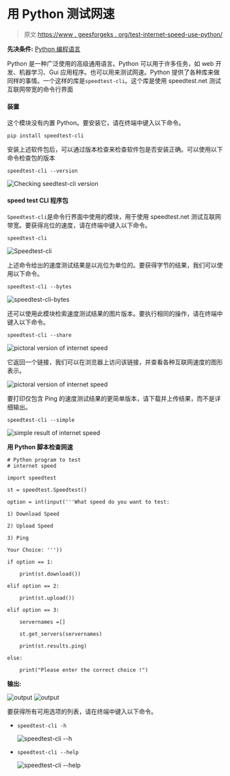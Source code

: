 # 用 Python 测试网速

> 原文:[https://www . geesforgeks . org/test-internet-speed-use-python/](https://www.geeksforgeeks.org/test-internet-speed-using-python/)

**先决条件:** [Python 编程语言](https://www.geeksforgeeks.org/python-programming-language/)

Python 是一种广泛使用的高级通用语言。Python 可以用于许多任务，如 web 开发、机器学习、Gui 应用程序。也可以用来测试网速。Python 提供了各种库来做同样的事情。一个这样的库是`speedtest-cli`。这个库是使用 speedtest.net 测试互联网带宽的命令行界面

#### 装置

这个模块没有内置 Python。要安装它，请在终端中键入以下命令。

```
pip install speedtest-cli

```

安装上述软件包后，可以通过版本检查来检查软件包是否安装正确。可以使用以下命令检查包的版本

```
speedtest-cli --version

```

![Checking seedtest-cli version](img/3bcb21f188ba53e656893ebb3fab2d5b.png)

#### speed test CLI 程序包

`Speedtest-cli`是命令行界面中使用的模块，用于使用 speedtest.net 测试互联网带宽。要获得兆位的速度，请在终端中键入以下命令。

```
speedtest-cli

```

![Speedtest-cli](img/d4ba05648f23fbf77183e813330de0ba.png)

上述命令给出的速度测试结果是以兆位为单位的。要获得字节的结果，我们可以使用以下命令。

```
speedtest-cli --bytes

```

![speedtest-cli-bytes](img/3c91c23c66e6af5626182acad4559ac2.png)

还可以使用此模块检索速度测试结果的图片版本。要执行相同的操作，请在终端中键入以下命令。

```
speedtest-cli --share

```

![pictoral version of internet speed](img/50f4311b812ca6c8b9b1f551fa432169.png)

它返回一个链接，我们可以在浏览器上访问该链接，并查看各种互联网速度的图形表示。

![pictoral version of internet speed](img/5ebbfe19f4ec6524c0629396997e395b.png)

要打印仅包含 Ping 的速度测试结果的更简单版本，请下载并上传结果，而不是详细输出。

```
speedtest-cli --simple

```

![simple result of internet speed](img/9def8fe1e53b131f21eeb34b3f977eeb.png)

**用 Python 脚本检查网速**

```
# Python program to test
# internet speed

import speedtest  

st = speedtest.Speedtest()

option = int(input('''What speed do you want to test:  

1) Download Speed  

2) Upload Speed  

3) Ping 

Your Choice: '''))

if option == 1:  

    print(st.download())  

elif option == 2: 

    print(st.upload())  

elif option == 3:  

    servernames =[]  

    st.get_servers(servernames)  

    print(st.results.ping)  

else:

    print("Please enter the correct choice !") 
```

**输出:**

![output](img/1af867d894f4cba7f30435947ca3e5af.png)
![output](img/97b228c0a5cb0aa936c2acf2794260a3.png)

要获得所有可用选项的列表，请在终端中键入以下命令。

*   ```
    speedtest-cli -h
    ```

    ![speedtest-cli --h](img/572b3411c2dbe3d6d65d5261efea1aab.png)

*   ```
    speedtest-cli --help
    ```

    ![speedtest-cli --help](img/e075231bb4a8dec3419a83ab7bcb8869.png)
